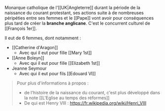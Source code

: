 Monarque catholique de l'[[UK|Angleterre]] durant la période de la naissance du courant protestant, ses actions suite à de nombreuses péripéties entre ses femmes et le [[Pape]] vont avoir pour conséquences plus tard de créer la **branche anglicane**.
C'est le concurrent culturel de [[François 1er]].

Il eut de 6 femmes, dont notamment :
- [[Catherine d'Aragon]]
	- Avec qui il eut pour fille [[Mary 1st]]
- [[Anne Boleyn]]
	- Avec qui il eut pour fille [[Elizabeth 1st]]
- Jeanne Seymour
	- Avec qui il eut pour fils [[Edouard VI]]
>Pour plus d'informations à propos :
>- de l'histoire de la naissance du courant, c'est plus développé dans la note [[L'Eglise au temps des réformes]]
>- De qui est Henry VIII : https://fr.wikipedia.org/wiki/Henri_VIII